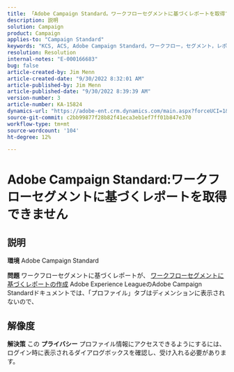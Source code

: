 ```yaml
---
title: 「Adobe Campaign Standard。ワークフローセグメントに基づくレポートを取得できません」
description: 説明
solution: Campaign
product: Campaign
applies-to: "Campaign Standard"
keywords: "KCS, ACS, Adobe Campaign Standard，ワークフロー，セグメント，レポート， FAQ"
resolution: Resolution
internal-notes: "E-000166683"
bug: false
article-created-by: Jim Menn
article-created-date: "9/30/2022 8:32:01 AM"
article-published-by: Jim Menn
article-published-date: "9/30/2022 8:39:39 AM"
version-number: 3
article-number: KA-15824
dynamics-url: "https://adobe-ent.crm.dynamics.com/main.aspx?forceUCI=1&pagetype=entityrecord&etn=knowledgearticle&id=446e2f58-9a40-ed11-9db1-0022480866ad"
source-git-commit: c2bb99877f28b82f41eca3eb1ef7ff01b847e370
workflow-type: tm+mt
source-wordcount: '104'
ht-degree: 12%

---
```


# Adobe Campaign Standard:ワークフローセグメントに基づくレポートを取得できません

## 説明


<b>環境</b>
Adobe Campaign Standard

<b>問題</b>
ワークフローセグメントに基づくレポートが、 [ワークフローセグメントに基づくレポートの作成](https://docs.adobe.com/content/help/ja-JP/campaign-standard/using/reporting/customizing-reports/creating-a-report-workflow-segment.html) Adobe Experience LeagueのAdobe Campaign Standardドキュメントでは、「プロファイル」タブはディメンションに表示されないので、




## 解像度


<b>解決策</b>
この <b>プライバシー</b> プロファイル情報にアクセスできるようにするには、ログイン時に表示されるダイアログボックスを確認し、受け入れる必要があります。
